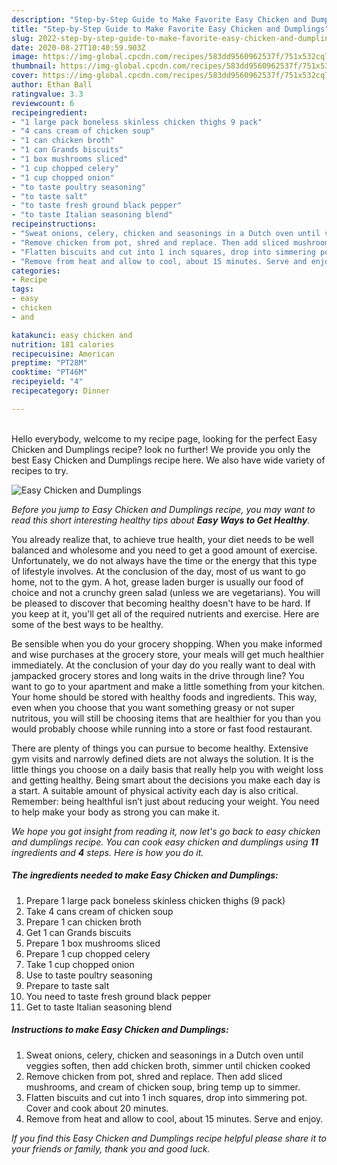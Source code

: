 ```yaml
---
description: "Step-by-Step Guide to Make Favorite Easy Chicken and Dumplings"
title: "Step-by-Step Guide to Make Favorite Easy Chicken and Dumplings"
slug: 2022-step-by-step-guide-to-make-favorite-easy-chicken-and-dumplings
date: 2020-08-27T10:40:59.903Z
image: https://img-global.cpcdn.com/recipes/583dd9560962537f/751x532cq70/easy-chicken-and-dumplings-recipe-main-photo.jpg
thumbnail: https://img-global.cpcdn.com/recipes/583dd9560962537f/751x532cq70/easy-chicken-and-dumplings-recipe-main-photo.jpg
cover: https://img-global.cpcdn.com/recipes/583dd9560962537f/751x532cq70/easy-chicken-and-dumplings-recipe-main-photo.jpg
author: Ethan Ball
ratingvalue: 3.3
reviewcount: 6
recipeingredient:
- "1 large pack boneless skinless chicken thighs 9 pack"
- "4 cans cream of chicken soup"
- "1 can chicken broth"
- "1 can Grands biscuits"
- "1 box mushrooms sliced"
- "1 cup chopped celery"
- "1 cup chopped onion"
- "to taste poultry seasoning"
- "to taste salt"
- "to taste fresh ground black pepper"
- "to taste Italian seasoning blend"
recipeinstructions:
- "Sweat onions, celery, chicken and seasonings in a Dutch oven until veggies soften, then add chicken broth, simmer until chicken cooked"
- "Remove chicken from pot, shred and replace. Then add sliced mushrooms, and cream of chicken soup, bring temp up to simmer."
- "Flatten biscuits and cut into 1 inch squares, drop into simmering pot. Cover and cook about 20 minutes."
- "Remove from heat and allow to cool, about 15 minutes. Serve and enjoy."
categories:
- Recipe
tags:
- easy
- chicken
- and

katakunci: easy chicken and 
nutrition: 181 calories
recipecuisine: American
preptime: "PT28M"
cooktime: "PT46M"
recipeyield: "4"
recipecategory: Dinner

---
```

<br>
Hello everybody, welcome to my recipe page, looking for the perfect Easy Chicken and Dumplings recipe? look no further! We provide you only the best Easy Chicken and Dumplings recipe here. We also have wide variety of recipes to try.
<br>


![Easy Chicken and Dumplings](https://img-global.cpcdn.com/recipes/583dd9560962537f/751x532cq70/easy-chicken-and-dumplings-recipe-main-photo.jpg)

<i>Before you jump to Easy Chicken and Dumplings recipe, you may want to read this short interesting healthy tips about <strong>Easy Ways to Get Healthy</strong>.</i>

You already realize that, to achieve true health, your diet needs to be well balanced and wholesome and you need to get a good amount of exercise. Unfortunately, we do not always have the time or the energy that this type of lifestyle involves. At the conclusion of the day, most of us want to go home, not to the gym. A hot, grease laden burger is usually our food of choice and not a crunchy green salad (unless we are vegetarians). You will be pleased to discover that becoming healthy doesn't have to be hard. If you keep at it, you'll get all of the required nutrients and exercise. Here are some of the best ways to be healthy.

Be sensible when you do your grocery shopping. When you make informed and wise purchases at the grocery store, your meals will get much healthier immediately. At the conclusion of your day do you really want to deal with jampacked grocery stores and long waits in the drive through line? You want to go to your apartment and make a little something from your kitchen. Your home should be stored with healthy foods and ingredients. This way, even when you choose that you want something greasy or not super nutritous, you will still be choosing items that are healthier for you than you would probably choose while running into a store or fast food restaurant.

There are plenty of things you can pursue to become healthy. Extensive gym visits and narrowly defined diets are not always the solution. It is the little things you choose on a daily basis that really help you with weight loss and getting healthy. Being smart about the decisions you make each day is a start. A suitable amount of physical activity each day is also critical. Remember: being healthful isn’t just about reducing your weight. You need to help make your body as strong you can make it. 


<i>We hope you got insight from reading it, now let's go back to easy chicken and dumplings recipe. You can cook easy chicken and dumplings using <strong>11</strong> ingredients and <strong>4</strong> steps. Here is how you do it.
</i>

##### The ingredients needed to make Easy Chicken and Dumplings:

1. Prepare 1 large pack boneless skinless chicken thighs (9 pack)
1. Take 4 cans cream of chicken soup
1. Prepare 1 can chicken broth
1. Get 1 can Grands biscuits
1. Prepare 1 box mushrooms sliced
1. Prepare 1 cup chopped celery
1. Take 1 cup chopped onion
1. Use to taste poultry seasoning
1. Prepare to taste salt
1. You need to taste fresh ground black pepper
1. Get to taste Italian seasoning blend


##### Instructions to make Easy Chicken and Dumplings:

1. Sweat onions, celery, chicken and seasonings in a Dutch oven until veggies soften, then add chicken broth, simmer until chicken cooked
1. Remove chicken from pot, shred and replace. Then add sliced mushrooms, and cream of chicken soup, bring temp up to simmer.
1. Flatten biscuits and cut into 1 inch squares, drop into simmering pot. Cover and cook about 20 minutes.
1. Remove from heat and allow to cool, about 15 minutes. Serve and enjoy.


<i>If you find this Easy Chicken and Dumplings recipe helpful please share it to your friends or family, thank you and good luck.</i>
